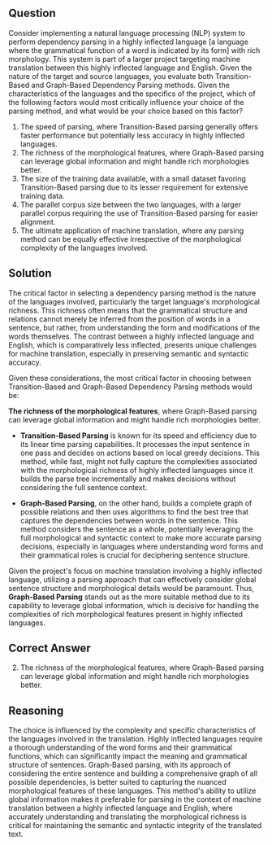 ## Question
Consider implementing a natural language processing (NLP) system to perform dependency parsing in a highly inflected language [a language where the grammatical function of a word is indicated by its form] with rich morphology. This system is part of a larger project targeting machine translation between this highly inflected language and English. Given the nature of the target and source languages, you evaluate both Transition-Based and Graph-Based Dependency Parsing methods. Given the characteristics of the languages and the specifics of the project, which of the following factors would most critically influence your choice of the parsing method, and what would be your choice based on this factor?

1. The speed of parsing, where Transition-Based parsing generally offers faster performance but potentially less accuracy in highly inflected languages.
2. The richness of the morphological features, where Graph-Based parsing can leverage global information and might handle rich morphologies better.
3. The size of the training data available, with a small dataset favoring Transition-Based parsing due to its lesser requirement for extensive training data.
4. The parallel corpus size between the two languages, with a larger parallel corpus requiring the use of Transition-Based parsing for easier alignment.
5. The ultimate application of machine translation, where any parsing method can be equally effective irrespective of the morphological complexity of the languages involved.

## Solution

The critical factor in selecting a dependency parsing method is the nature of the languages involved, particularly the target language's morphological richness. This richness often means that the grammatical structure and relations cannot merely be inferred from the position of words in a sentence, but rather, from understanding the form and modifications of the words themselves. The contrast between a highly inflected language and English, which is comparatively less inflected, presents unique challenges for machine translation, especially in preserving semantic and syntactic accuracy.

Given these considerations, the most critical factor in choosing between Transition-Based and Graph-Based Dependency Parsing methods would be:

**The richness of the morphological features**, where Graph-Based parsing can leverage global information and might handle rich morphologies better.

- **Transition-Based Parsing** is known for its speed and efficiency due to its linear time parsing capabilities. It processes the input sentence in one pass and decides on actions based on local greedy decisions. This method, while fast, might not fully capture the complexities associated with the morphological richness of highly inflected languages since it builds the parse tree incrementally and makes decisions without considering the full sentence context.

- **Graph-Based Parsing**, on the other hand, builds a complete graph of possible relations and then uses algorithms to find the best tree that captures the dependencies between words in the sentence. This method considers the sentence as a whole, potentially leveraging the full morphological and syntactic context to make more accurate parsing decisions, especially in languages where understanding word forms and their grammatical roles is crucial for deciphering sentence structure.

Given the project's focus on machine translation involving a highly inflected language, utilizing a parsing approach that can effectively consider global sentence structure and morphological details would be paramount. Thus, **Graph-Based Parsing** stands out as the more suitable method due to its capability to leverage global information, which is decisive for handling the complexities of rich morphological features present in highly inflected languages.

## Correct Answer
2. The richness of the morphological features, where Graph-Based parsing can leverage global information and might handle rich morphologies better.

## Reasoning
The choice is influenced by the complexity and specific characteristics of the languages involved in the translation. Highly inflected languages require a thorough understanding of the word forms and their grammatical functions, which can significantly impact the meaning and grammatical structure of sentences. Graph-Based parsing, with its approach of considering the entire sentence and building a comprehensive graph of all possible dependencies, is better suited to capturing the nuanced morphological features of these languages. This method's ability to utilize global information makes it preferable for parsing in the context of machine translation between a highly inflected language and English, where accurately understanding and translating the morphological richness is critical for maintaining the semantic and syntactic integrity of the translated text.
